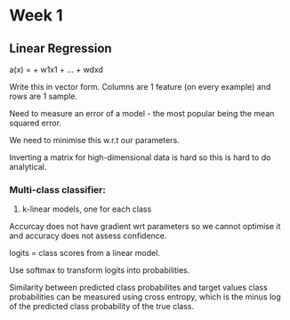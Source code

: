 # Week 1 

## Linear Regression

a(x) = + w1x1 + ... + wdxd

Write this in vector form. Columns are 1 feature (on every example) and rows are 1 sample.

Need to measure an error of a model - the most popular being the mean squared error.

We need to minimise this w.r.t our parameters.

Inverting a matrix for high-dimensional data is hard so this is hard to do analytical.

### Multi-class classifier:

1. k-linear models, one for each class

Accurcay does not have gradient wrt parameters so we cannot optimise it and accuracy does not assess confidence.

logits = class scores from a linear model.

Use softmax to transform logits into probabilities.

 Similarity between predicted class probabilites and target values class probabilities can be measured using cross entropy, which is the minus log of the predicted class probability of the true class.